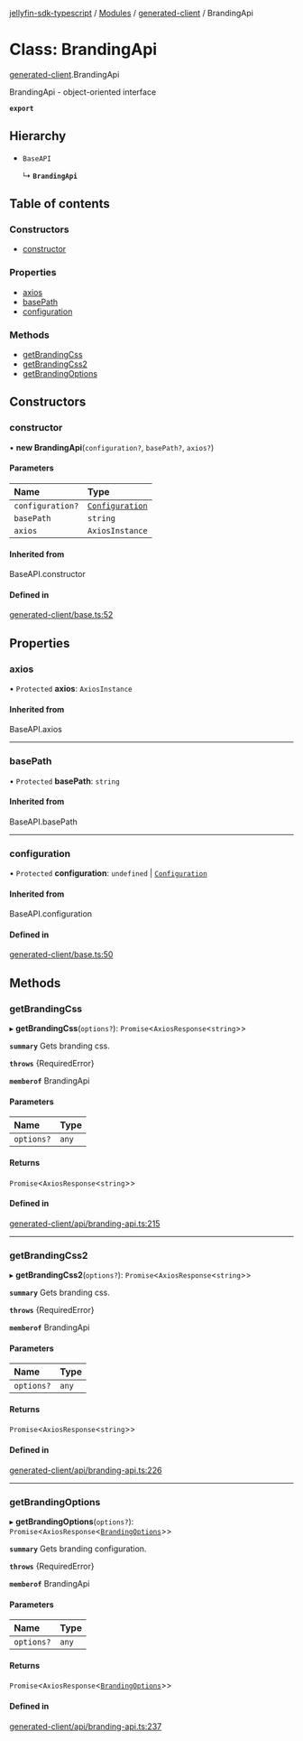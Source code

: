 [jellyfin-sdk-typescript](../README.md) / [Modules](../modules.md) / [generated-client](../modules/generated_client.md) / BrandingApi

# Class: BrandingApi

[generated-client](../modules/generated_client.md).BrandingApi

BrandingApi - object-oriented interface

**`export`**

## Hierarchy

- `BaseAPI`

  ↳ **`BrandingApi`**

## Table of contents

### Constructors

- [constructor](generated_client.BrandingApi.md#constructor)

### Properties

- [axios](generated_client.BrandingApi.md#axios)
- [basePath](generated_client.BrandingApi.md#basepath)
- [configuration](generated_client.BrandingApi.md#configuration)

### Methods

- [getBrandingCss](generated_client.BrandingApi.md#getbrandingcss)
- [getBrandingCss2](generated_client.BrandingApi.md#getbrandingcss2)
- [getBrandingOptions](generated_client.BrandingApi.md#getbrandingoptions)

## Constructors

### constructor

• **new BrandingApi**(`configuration?`, `basePath?`, `axios?`)

#### Parameters

| Name | Type |
| :------ | :------ |
| `configuration?` | [`Configuration`](generated_client.Configuration.md) |
| `basePath` | `string` |
| `axios` | `AxiosInstance` |

#### Inherited from

BaseAPI.constructor

#### Defined in

[generated-client/base.ts:52](https://github.com/thornbill/jellyfin-sdk-typescript/blob/7534c86/src/generated-client/base.ts#L52)

## Properties

### axios

• `Protected` **axios**: `AxiosInstance`

#### Inherited from

BaseAPI.axios

___

### basePath

• `Protected` **basePath**: `string`

#### Inherited from

BaseAPI.basePath

___

### configuration

• `Protected` **configuration**: `undefined` \| [`Configuration`](generated_client.Configuration.md)

#### Inherited from

BaseAPI.configuration

#### Defined in

[generated-client/base.ts:50](https://github.com/thornbill/jellyfin-sdk-typescript/blob/7534c86/src/generated-client/base.ts#L50)

## Methods

### getBrandingCss

▸ **getBrandingCss**(`options?`): `Promise`<`AxiosResponse`<`string`\>\>

**`summary`** Gets branding css.

**`throws`** {RequiredError}

**`memberof`** BrandingApi

#### Parameters

| Name | Type |
| :------ | :------ |
| `options?` | `any` |

#### Returns

`Promise`<`AxiosResponse`<`string`\>\>

#### Defined in

[generated-client/api/branding-api.ts:215](https://github.com/thornbill/jellyfin-sdk-typescript/blob/7534c86/src/generated-client/api/branding-api.ts#L215)

___

### getBrandingCss2

▸ **getBrandingCss2**(`options?`): `Promise`<`AxiosResponse`<`string`\>\>

**`summary`** Gets branding css.

**`throws`** {RequiredError}

**`memberof`** BrandingApi

#### Parameters

| Name | Type |
| :------ | :------ |
| `options?` | `any` |

#### Returns

`Promise`<`AxiosResponse`<`string`\>\>

#### Defined in

[generated-client/api/branding-api.ts:226](https://github.com/thornbill/jellyfin-sdk-typescript/blob/7534c86/src/generated-client/api/branding-api.ts#L226)

___

### getBrandingOptions

▸ **getBrandingOptions**(`options?`): `Promise`<`AxiosResponse`<[`BrandingOptions`](../interfaces/generated_client.BrandingOptions.md)\>\>

**`summary`** Gets branding configuration.

**`throws`** {RequiredError}

**`memberof`** BrandingApi

#### Parameters

| Name | Type |
| :------ | :------ |
| `options?` | `any` |

#### Returns

`Promise`<`AxiosResponse`<[`BrandingOptions`](../interfaces/generated_client.BrandingOptions.md)\>\>

#### Defined in

[generated-client/api/branding-api.ts:237](https://github.com/thornbill/jellyfin-sdk-typescript/blob/7534c86/src/generated-client/api/branding-api.ts#L237)
